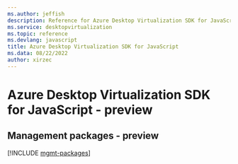 ```yaml
---
ms.author: jeffish
description: Reference for Azure Desktop Virtualization SDK for JavaScript
ms.service: desktopvirtualization
ms.topic: reference
ms.devlang: javascript
title: Azure Desktop Virtualization SDK for JavaScript
ms.data: 08/22/2022
author: xirzec
---
```

# Azure Desktop Virtualization SDK for JavaScript - preview

## Management packages - preview
[!INCLUDE [mgmt-packages](desktop-virtualization-mgmt-index.md)]